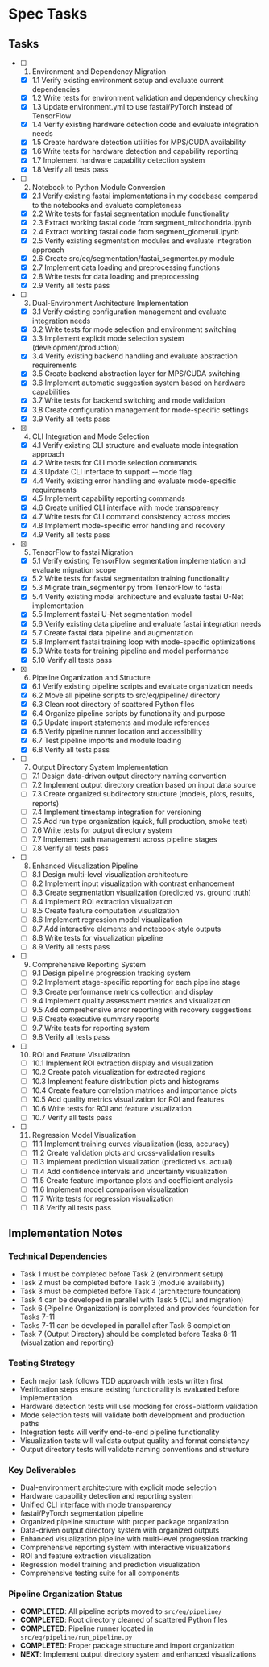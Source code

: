 # Spec Tasks

## Tasks

- [ ] 1. Environment and Dependency Migration
  - [x] 1.1 Verify existing environment setup and evaluate current dependencies
  - [x] 1.2 Write tests for environment validation and dependency checking
  - [x] 1.3 Update environment.yml to use fastai/PyTorch instead of TensorFlow
  - [x] 1.4 Verify existing hardware detection code and evaluate integration needs
  - [x] 1.5 Create hardware detection utilities for MPS/CUDA availability
  - [x] 1.6 Write tests for hardware detection and capability reporting
  - [x] 1.7 Implement hardware capability detection system
  - [x] 1.8 Verify all tests pass

- [ ] 2. Notebook to Python Module Conversion
  - [x] 2.1 Verify existing fastai implementations in my codebase compared to the notebooks and evaluate completeness
  - [x] 2.2 Write tests for fastai segmentation module functionality
  - [x] 2.3 Extract working fastai code from segment_mitochondria.ipynb
  - [x] 2.4 Extract working fastai code from segment_glomeruli.ipynb
  - [x] 2.5 Verify existing segmentation modules and evaluate integration approach
  - [x] 2.6 Create src/eq/segmentation/fastai_segmenter.py module
  - [x] 2.7 Implement data loading and preprocessing functions
  - [x] 2.8 Write tests for data loading and preprocessing
  - [x] 2.9 Verify all tests pass

- [ ] 3. Dual-Environment Architecture Implementation
  - [x] 3.1 Verify existing configuration management and evaluate integration needs
  - [x] 3.2 Write tests for mode selection and environment switching
  - [x] 3.3 Implement explicit mode selection system (development/production)
  - [x] 3.4 Verify existing backend handling and evaluate abstraction requirements
  - [x] 3.5 Create backend abstraction layer for MPS/CUDA switching
  - [x] 3.6 Implement automatic suggestion system based on hardware capabilities
  - [x] 3.7 Write tests for backend switching and mode validation
  - [x] 3.8 Create configuration management for mode-specific settings
  - [x] 3.9 Verify all tests pass

- [x] 4. CLI Integration and Mode Selection
  - [x] 4.1 Verify existing CLI structure and evaluate mode integration approach
  - [x] 4.2 Write tests for CLI mode selection commands
  - [x] 4.3 Update CLI interface to support --mode flag
  - [x] 4.4 Verify existing error handling and evaluate mode-specific requirements
  - [x] 4.5 Implement capability reporting commands
  - [x] 4.6 Create unified CLI interface with mode transparency
  - [x] 4.7 Write tests for CLI command consistency across modes
  - [x] 4.8 Implement mode-specific error handling and recovery
  - [x] 4.9 Verify all tests pass

- [x] 5. TensorFlow to fastai Migration
  - [x] 5.1 Verify existing TensorFlow segmentation implementation and evaluate migration scope
  - [x] 5.2 Write tests for fastai segmentation training functionality
  - [x] 5.3 Migrate train_segmenter.py from TensorFlow to fastai
  - [x] 5.4 Verify existing model architecture and evaluate fastai U-Net implementation
  - [x] 5.5 Implement fastai U-Net segmentation model
  - [x] 5.6 Verify existing data pipeline and evaluate fastai integration needs
  - [x] 5.7 Create fastai data pipeline and augmentation
  - [x] 5.8 Implement fastai training loop with mode-specific optimizations
  - [x] 5.9 Write tests for training pipeline and model performance
  - [x] 5.10 Verify all tests pass

- [x] 6. Pipeline Organization and Structure
  - [x] 6.1 Verify existing pipeline scripts and evaluate organization needs
  - [x] 6.2 Move all pipeline scripts to src/eq/pipeline/ directory
  - [x] 6.3 Clean root directory of scattered Python files
  - [x] 6.4 Organize pipeline scripts by functionality and purpose
  - [x] 6.5 Update import statements and module references
  - [x] 6.6 Verify pipeline runner location and accessibility
  - [x] 6.7 Test pipeline imports and module loading
  - [x] 6.8 Verify all tests pass

- [ ] 7. Output Directory System Implementation
  - [ ] 7.1 Design data-driven output directory naming convention
  - [ ] 7.2 Implement output directory creation based on input data source
  - [ ] 7.3 Create organized subdirectory structure (models, plots, results, reports)
  - [ ] 7.4 Implement timestamp integration for versioning
  - [ ] 7.5 Add run type organization (quick, full production, smoke test)
  - [ ] 7.6 Write tests for output directory system
  - [ ] 7.7 Implement path management across pipeline stages
  - [ ] 7.8 Verify all tests pass

- [ ] 8. Enhanced Visualization Pipeline
  - [ ] 8.1 Design multi-level visualization architecture
  - [ ] 8.2 Implement input visualization with contrast enhancement
  - [ ] 8.3 Create segmentation visualization (predicted vs. ground truth)
  - [ ] 8.4 Implement ROI extraction visualization
  - [ ] 8.5 Create feature computation visualization
  - [ ] 8.6 Implement regression model visualization
  - [ ] 8.7 Add interactive elements and notebook-style outputs
  - [ ] 8.8 Write tests for visualization pipeline
  - [ ] 8.9 Verify all tests pass

- [ ] 9. Comprehensive Reporting System
  - [ ] 9.1 Design pipeline progression tracking system
  - [ ] 9.2 Implement stage-specific reporting for each pipeline stage
  - [ ] 9.3 Create performance metrics collection and display
  - [ ] 9.4 Implement quality assessment metrics and visualization
  - [ ] 9.5 Add comprehensive error reporting with recovery suggestions
  - [ ] 9.6 Create executive summary reports
  - [ ] 9.7 Write tests for reporting system
  - [ ] 9.8 Verify all tests pass

- [ ] 10. ROI and Feature Visualization
  - [ ] 10.1 Implement ROI extraction display and visualization
  - [ ] 10.2 Create patch visualization for extracted regions
  - [ ] 10.3 Implement feature distribution plots and histograms
  - [ ] 10.4 Create feature correlation matrices and importance plots
  - [ ] 10.5 Add quality metrics visualization for ROI and features
  - [ ] 10.6 Write tests for ROI and feature visualization
  - [ ] 10.7 Verify all tests pass

- [ ] 11. Regression Model Visualization
  - [ ] 11.1 Implement training curves visualization (loss, accuracy)
  - [ ] 11.2 Create validation plots and cross-validation results
  - [ ] 11.3 Implement prediction visualization (predicted vs. actual)
  - [ ] 11.4 Add confidence intervals and uncertainty visualization
  - [ ] 11.5 Create feature importance plots and coefficient analysis
  - [ ] 11.6 Implement model comparison visualization
  - [ ] 11.7 Write tests for regression visualization
  - [ ] 11.8 Verify all tests pass

## Implementation Notes

### Technical Dependencies
- Task 1 must be completed before Task 2 (environment setup)
- Task 2 must be completed before Task 3 (module availability)
- Task 3 must be completed before Task 4 (architecture foundation)
- Task 4 can be developed in parallel with Task 5 (CLI and migration)
- Task 6 (Pipeline Organization) is completed and provides foundation for Tasks 7-11
- Tasks 7-11 can be developed in parallel after Task 6 completion
- Task 7 (Output Directory) should be completed before Tasks 8-11 (visualization and reporting)

### Testing Strategy
- Each major task follows TDD approach with tests written first
- Verification steps ensure existing functionality is evaluated before implementation
- Hardware detection tests will use mocking for cross-platform validation
- Mode selection tests will validate both development and production paths
- Integration tests will verify end-to-end pipeline functionality
- Visualization tests will validate output quality and format consistency
- Output directory tests will validate naming conventions and structure

### Key Deliverables
- Dual-environment architecture with explicit mode selection
- Hardware capability detection and reporting system
- Unified CLI interface with mode transparency
- fastai/PyTorch segmentation pipeline
- Organized pipeline structure with proper package organization
- Data-driven output directory system with organized outputs
- Enhanced visualization pipeline with multi-level progression tracking
- Comprehensive reporting system with interactive visualizations
- ROI and feature extraction visualization
- Regression model training and prediction visualization
- Comprehensive testing suite for all components

### Pipeline Organization Status
- **COMPLETED**: All pipeline scripts moved to `src/eq/pipeline/`
- **COMPLETED**: Root directory cleaned of scattered Python files
- **COMPLETED**: Pipeline runner located in `src/eq/pipeline/run_pipeline.py`
- **COMPLETED**: Proper package structure and import organization
- **NEXT**: Implement output directory system and enhanced visualizations
